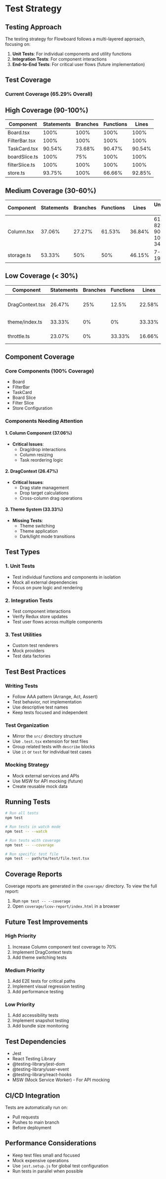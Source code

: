# Test Strategy

## Testing Approach

The testing strategy for Flowboard follows a multi-layered approach, focusing on:

1. **Unit Tests**: For individual components and utility functions
2. **Integration Tests**: For component interactions
3. **End-to-End Tests**: For critical user flows (future implementation)

## Test Coverage

### Current Coverage (65.29% Overall)

## High Coverage (90-100%)
| Component | Statements | Branches | Functions | Lines |
|-----------|-----------|----------|-----------|-------|
| Board.tsx | 100% | 100% | 100% | 100% |
| FilterBar.tsx | 100% | 100% | 100% | 100% |
| TaskCard.tsx | 90.54% | 73.68% | 90.47% | 90.54% |
| boardSlice.ts | 100% | 75% | 100% | 100% |
| filterSlice.ts | 100% | 100% | 100% | 100% |
| store.ts | 93.75% | 100% | 66.66% | 92.85% |

## Medium Coverage (30-60%)
| Component | Statements | Branches | Functions | Lines | Uncovered Lines |
|-----------|-----------|----------|-----------|-------|-----------------|
| Column.tsx | 37.06% | 27.27% | 61.53% | 36.84% | 61-77, 82-86, 90-96, 101-201, 343 |
| storage.ts | 53.33% | 50% | 50% | 46.15% | 7-10, 15-19 |

## Low Coverage (< 30%)
| Component | Statements | Branches | Functions | Lines | Note |
|-----------|-----------|----------|-----------|-------|------|
| DragContext.tsx | 26.47% | 25% | 12.5% | 22.58% | Complex drag/drop logic |
| theme/index.ts | 33.33% | 0% | 0% | 33.33% | Theme configuration |
| throttle.ts | 23.07% | 0% | 33.33% | 16.66% | Utility function |

## Component Coverage

### Core Components (100% Coverage)
- Board
- FilterBar
- TaskCard
- Board Slice
- Filter Slice
- Store Configuration

### Components Needing Attention

#### 1. Column Component (37.06%)
- **Critical Issues**:
  - Drag/drop interactions
  - Column resizing
  - Task reordering logic

#### 2. DragContext (26.47%)
- **Critical Issues**:
  - Drag state management
  - Drop target calculations
  - Cross-column drag operations

#### 3. Theme System (33.33%)
- **Missing Tests**:
  - Theme switching
  - Theme application
  - Dark/light mode transitions

## Test Types

### 1. Unit Tests
- Test individual functions and components in isolation
- Mock all external dependencies
- Focus on pure logic and rendering

### 2. Integration Tests
- Test component interactions
- Verify Redux store updates
- Test user flows across multiple components

### 3. Test Utilities
- Custom test renderers
- Mock providers
- Test data factories

## Test Best Practices

### Writing Tests
- Follow AAA pattern (Arrange, Act, Assert)
- Test behavior, not implementation
- Use descriptive test names
- Keep tests focused and independent

### Test Organization
- Mirror the `src/` directory structure
- Use `.test.tsx` extension for test files
- Group related tests with `describe` blocks
- Use `it` or `test` for individual test cases

### Mocking Strategy
- Mock external services and APIs
- Use MSW for API mocking (future)
- Create reusable mock data

## Running Tests

```bash
# Run all tests
npm test

# Run tests in watch mode
npm test -- --watch

# Run tests with coverage
npm test -- --coverage

# Run specific test file
npm test -- path/to/test/file.test.tsx
```

## Coverage Reports

Coverage reports are generated in the `coverage/` directory. To view the full report:

1. Run `npm test -- --coverage`
2. Open `coverage/lcov-report/index.html` in a browser

## Future Test Improvements

### High Priority
1. Increase Column component test coverage to 70%
2. Implement DragContext tests
3. Add theme switching tests

### Medium Priority
1. Add E2E tests for critical paths
2. Implement visual regression testing
3. Add performance testing

### Low Priority
1. Add accessibility tests
2. Implement snapshot testing
3. Add bundle size monitoring

## Test Dependencies

- Jest
- React Testing Library
- @testing-library/jest-dom
- @testing-library/user-event
- @testing-library/react-hooks
- MSW (Mock Service Worker) - For API mocking

## CI/CD Integration

Tests are automatically run on:
- Pull requests
- Pushes to main branch
- Before deployment

## Performance Considerations

- Keep test files small and focused
- Mock expensive operations
- Use `jest.setup.js` for global test configuration
- Run tests in parallel when possible
